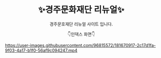 <h1 align = 'center'> ✨경주문화재단 리뉴얼✨ </h1>

<p align = 'center'> 경주문호재단 리뉴얼 사이트 입니다. </p>

<p align = 'center'> 👇인덱스 화면👇 </p>

https://user-images.githubusercontent.com/96815572/181670917-2c17d1fa-9f03-4a17-b1f0-56af9c094247.mp4

